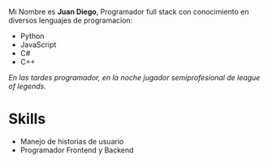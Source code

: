 Mi Nombre es **Juan Diego**, Programador full stack con conocimiento en diversos lenguajes de programacion:
* Python
* JavaScript
* C#
* C++

*En las tardes programador, en la noche jugador semiprofesional de league of legends.*

# Skills
* Manejo de historias de usuario
* Programador Frontend y Backend

